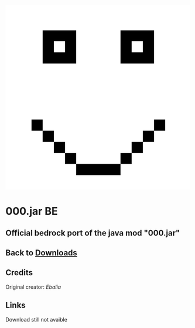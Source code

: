 ![null](images/ooo.png)

# 000.jar BE
Official bedrock port of the java mod "000.jar"
----------------
Back to [Downloads](Downloads.md)
----------------
## Credits

Original creator: *Ebalia*

## Links

Download still not avaible
